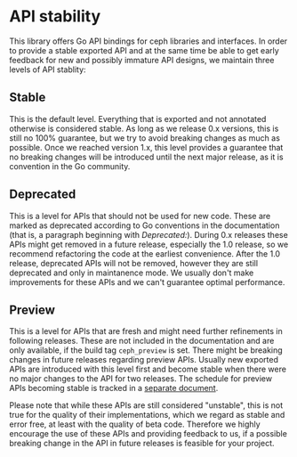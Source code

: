 # API stability

This library offers Go API bindings for ceph libraries and interfaces. In order
to provide a stable exported API and at the same time be able to get early
feedback for new and possibly immature API designs, we maintain three levels of
API stablity:

## Stable

This is the default level. Everything that is exported and not annotated
otherwise is considered stable. As long as we release 0.x versions, this is
still no 100% guarantee, but we try to avoid breaking changes as much as
possible. Once we reached version 1.x, this level provides a guarantee that no
breaking changes will be introduced until the next major release, as it is
convention in the Go community.

## Deprecated

This is a level for APIs that should not be used for new code. These are marked
as deprecated according to Go conventions in the documentation (that is, a
paragraph beginning with _Deprecated:_). During 0.x releases these APIs
might get removed in a future release, especially the 1.0 release, so we
recommend refactoring the code at the earliest convenience. After the 1.0
release, deprecated APIs will not be removed, however they are still deprecated
and only in maintanence mode. We usually don't make improvements for these APIs
and we can't guarantee optimal performance.

## Preview

This is a level for APIs that are fresh and might need further refinements in
following releases. These are not included in the documentation and are
only available, if the build tag `ceph_preview` is set. There might be breaking
changes in future releases regarding preview APIs. Usually new exported APIs are
introduced with this level first and become stable when there were no major
changes to the API for two releases. The schedule for preview APIs becoming
stable is tracked in a [separate document](./api-status.md).

Please note that while these APIs are still considered "unstable", this is not
true for the quality of their implementations, which we regard as stable and
error free, at least with the quality of beta code. Therefore we highly
encourage the use of these APIs and providing feedback to us, if a possible
breaking change in the API in future releases is feasible for your project.
